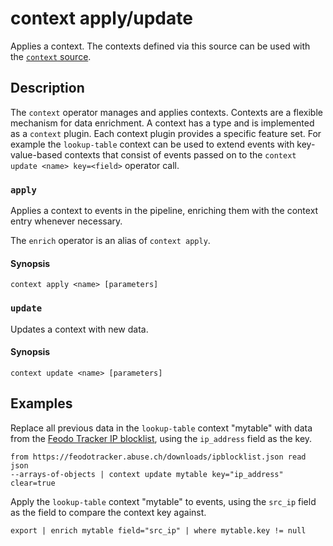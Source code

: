 # context apply/update

Applies a context. The contexts defined via this source can be used
with the [`context` source](../sources/context.md).

## Description

The `context` operator manages and applies contexts. Contexts are a flexible
mechanism for data enrichment. A context has a type and is implemented as a
`context` plugin. Each context plugin provides a specific feature set. For
example the `lookup-table` context can be used to extend events with
key-value-based contexts that consist of events passed on to the `context
update <name> key=<field>` operator call.

### `apply`

Applies a context to events in the pipeline, enriching them with the context
entry whenever necessary.

The `enrich` operator is an alias of `context apply`.

#### Synopsis

```
context apply <name> [parameters]
```

### `update`

Updates a context with new data.

#### Synopsis

```
context update <name> [parameters]
```

## Examples

Replace all previous data in the `lookup-table` context "mytable" with data
from the [Feodo Tracker IP
blocklist](https://feodotracker.abuse.ch/downloads/ipblocklist.json), using the
`ip_address` field as the key.

```
from https://feodotracker.abuse.ch/downloads/ipblocklist.json read json
--arrays-of-objects | context update mytable key="ip_address" clear=true
```

Apply the `lookup-table` context "mytable" to events, using the `src_ip` field
as the field to compare the context key against.

```
export | enrich mytable field="src_ip" | where mytable.key != null
```
